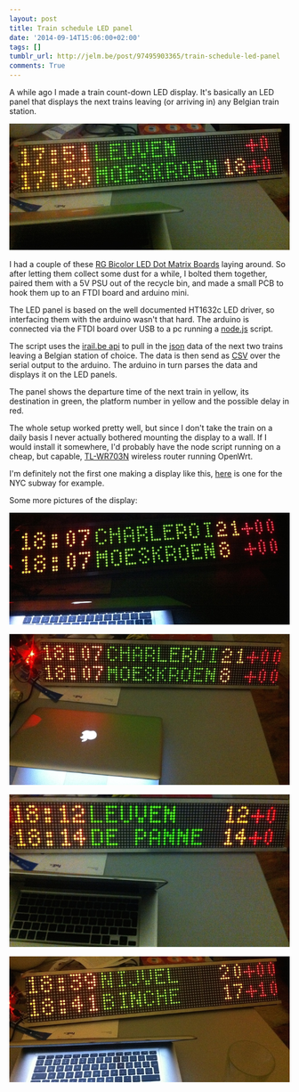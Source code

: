 ```yaml
---
layout: post
title: Train schedule LED panel
date: '2014-09-14T15:06:00+02:00'
tags: []
tumblr_url: http://jelm.be/post/97495903365/train-schedule-led-panel
comments: True
---
```

A while ago I made a train count-down LED display. It's basically an LED panel that displays the next trains leaving (or arriving in) any Belgian train station.

![Led Panel 1](/images/2014-09-14-train-schedule-led-panel-1.jpg)
<!--more-->

I had a couple of these [RG Bicolor LED Dot Matrix Boards](http://www.sureelectronics.net/goods.php?id=1122) laying around. So after letting them collect some dust for a while, I bolted them together, paired them with a 5V PSU out of the recycle bin, and made a small PCB to hook them up to an FTDI board and arduino mini.

The LED panel is based on the well documented HT1632c LED driver, so interfacing them with the arduino wasn't that hard. The arduino is connected via the FTDI board over USB to a pc running a [node.js](http://nodejs.org/) script.

The script uses the [irail.be api](http://project.irail.be/wiki/API/APIv1) to pull in the [json](http://en.wikipedia.org/wiki/JSON) data of the next two trains leaving a Belgian station of choice. The data is then send as [CSV](http://en.wikipedia.org/wiki/Comma-separated_values) over the serial output to the arduino. The arduino in turn parses the data and displays it on the LED panels.

The panel shows the departure time of the next train in yellow, its destination in green, the platform number in yellow and the possible delay in red.

The whole setup worked pretty well, but since I don't take the train on a daily basis I never actually bothered mounting the display to a wall. If I would install it somewhere, I'd probably have the node script running on a cheap, but capable, [TL-WR703N](http://wiki.openwrt.org/toh/tp-link/tl-wr703n) wireless router running OpenWrt.

I'm definitely not the first one making a display like this, [here](https://trmm.net/MTA_Countdown_Clock) is one for the NYC subway for example.

Some more pictures of the display:

![Led Panel 2](/images/2014-09-14-train-schedule-led-panel-2.jpg)

![Led Panel 3](/images/2014-09-14-train-schedule-led-panel-3.jpg)

![Led Panel 4](/images/2014-09-14-train-schedule-led-panel-4.jpg)

![Led Panel 5](/images/2014-09-14-train-schedule-led-panel-5.jpg)